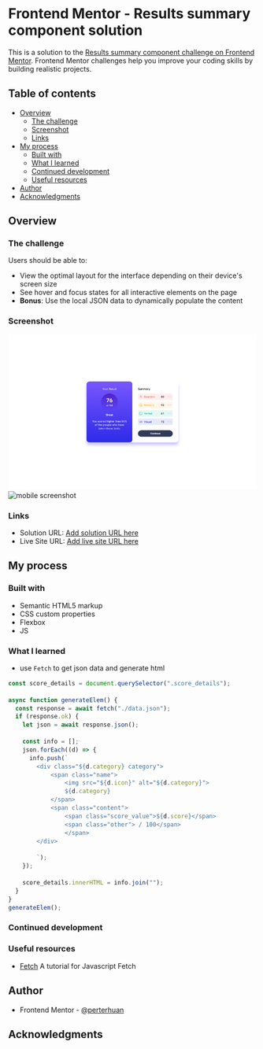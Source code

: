 # Frontend Mentor - Results summary component solution

This is a solution to the [Results summary component challenge on Frontend Mentor](https://www.frontendmentor.io/challenges/results-summary-component-CE_K6s0maV). Frontend Mentor challenges help you improve your coding skills by building realistic projects.

## Table of contents

- [Overview](#overview)
  - [The challenge](#the-challenge)
  - [Screenshot](#screenshot)
  - [Links](#links)
- [My process](#my-process)
  - [Built with](#built-with)
  - [What I learned](#what-i-learned)
  - [Continued development](#continued-development)
  - [Useful resources](#useful-resources)
- [Author](#author)
- [Acknowledgments](#acknowledgments)

## Overview

### The challenge

Users should be able to:

- View the optimal layout for the interface depending on their device's screen size
- See hover and focus states for all interactive elements on the page
- **Bonus**: Use the local JSON data to dynamically populate the content

### Screenshot

![desktop screenshot](./desktop_screenshot.PNG)
![mobile screenshot](./mobile_screenshot.PNG)

### Links

- Solution URL: [Add solution URL here](https://your-solution-url.com)
- Live Site URL: [Add live site URL here](https://your-live-site-url.com)

## My process

### Built with

- Semantic HTML5 markup
- CSS custom properties
- Flexbox
- JS

### What I learned

- use `Fetch` to get json data and generate html

```js
const score_details = document.querySelector(".score_details");

async function generateElem() {
  const response = await fetch("./data.json");
  if (response.ok) {
    let json = await response.json();

    const info = [];
    json.forEach((d) => {
      info.push(`
        <div class="${d.category} category">
            <span class="name">
                <img src="${d.icon}" alt="${d.category}">
                ${d.category}
            </span>
            <span class="content">
                <span class="score_value">${d.score}</span>
                <span class="other"> / 100</span>
                </span>
        </div>

        `);
    });

    score_details.innerHTML = info.join("");
  }
}
generateElem();
```

### Continued development

### Useful resources

- [Fetch](https://javascript.info/fetch) A tutorial for Javascript Fetch

## Author

- Frontend Mentor - [@perterhuan](https://www.frontendmentor.io/profile/perterhuan)

## Acknowledgments
